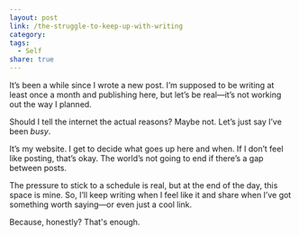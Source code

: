 ```yaml
---
layout: post
link: /the-struggle-to-keep-up-with-writing
category: 
tags:
  - Self
share: true
---
```

It’s been a while since I wrote a new post. I’m supposed to be writing at least once a month and publishing here, but let’s be real—it’s not working out the way I planned.

Should I tell the internet the actual reasons? Maybe not. Let’s just say I’ve been *busy*.  

It’s my website. I get to decide what goes up here and when. If I don’t feel like posting, that’s okay. The world’s not going to end if there’s a gap between posts.

The pressure to stick to a schedule is real, but at the end of the day, this space is mine. So, I’ll keep writing when I feel like it and share when I’ve got something worth saying—or even just a cool link.

Because, honestly? That's enough.

